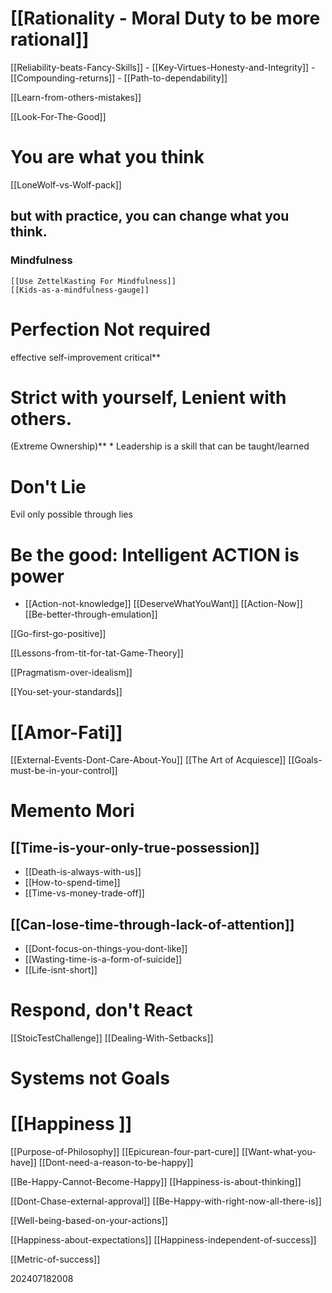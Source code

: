 # [[Rationality - Moral Duty to be more rational]]

[[Reliability-beats-Fancy-Skills]]
	- [[Key-Virtues-Honesty-and-Integrity]]
	- [[Compounding-returns]]
	- [[Path-to-dependability]]

[[Learn-from-others-mistakes]]

[[Look-For-The-Good]]

# You are what you think

[[LoneWolf-vs-Wolf-pack]]

## but with practice, you can change what you think.

### Mindfulness
	[[Use ZettelKasting For Mindfulness]]
	[[Kids-as-a-mindfulness-gauge]]

# Perfection Not required
effective self-improvement critical**

# Strict with yourself, Lenient with others.
(Extreme Ownership)**
	*  Leadership is a skill that can be taught/learned

# Don't Lie
 Evil only possible through lies

# Be the good:  Intelligent ACTION is power
* [[Action-not-knowledge]]
	[[DeserveWhatYouWant]]
	[[Action-Now]]
	[[Be-better-through-emulation]]

[[Go-first-go-positive]]

[[Lessons-from-tit-for-tat-Game-Theory]]

[[Pragmatism-over-idealism]]

[[You-set-your-standards]]

# [[Amor-Fati]]

[[External-Events-Dont-Care-About-You]]
[[The Art of Acquiesce]]
[[Goals-must-be-in-your-control]]

# Memento Mori

## [[Time-is-your-only-true-possession]]
- [[Death-is-always-with-us]]
- [[How-to-spend-time]]
- [[Time-vs-money-trade-off]]


## [[Can-lose-time-through-lack-of-attention]]
- [[Dont-focus-on-things-you-dont-like]]
- [[Wasting-time-is-a-form-of-suicide]]
- [[Life-isnt-short]]



# Respond, don't React


[[StoicTestChallenge]]
[[Dealing-With-Setbacks]]

# Systems not Goals


# [[Happiness ]]


[[Purpose-of-Philosophy]]
[[Epicurean-four-part-cure]]
[[Want-what-you-have]]
[[Dont-need-a-reason-to-be-happy]]

[[Be-Happy-Cannot-Become-Happy]]
[[Happiness-is-about-thinking]]


[[Dont-Chase-external-approval]]
[[Be-Happy-with-right-now-all-there-is]]

[[Well-being-based-on-your-actions]]

[[Happiness-about-expectations]]
[[Happiness-independent-of-success]]

[[Metric-of-success]]


202407182008
